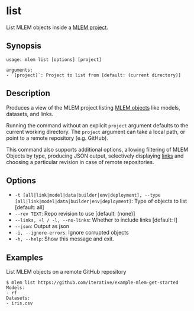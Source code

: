# list

List MLEM objects inside a [MLEM project](/doc/user-guide/project-structure).

## Synopsis

```usage
usage: mlem list [options] [project]

arguments:
- `[project]`: Project to list from [default: (current directory)]
```

## Description

Produces a view of the MLEM project listing
[MLEM objects](/doc/user-guide/basic-concepts#mlem-objects) like models,
datasets, and links.

Running the command without an explicit `project` argument defaults to the
current working directory. The `project` argument can take a local path, or
point to a remote repository (e.g. GitHub).

This command also supports additional options, allowing filtering of MLEM
Objects by type, producing JSON output, selectively displaying
[links](/doc/user-guide/linking) and choosing a particular revision in case of
remote repositories.

## Options

- `-t [all|link|model|data|builder|env|deployment], --type [all|link|model|data|builder|env|deployment]`:
  Type of objects to list [default: all]
- `--rev TEXT`: Repo revision to use [default: (none)]
- `--links, +l / -l, --no-links`: Whether to include links [default: l]
- `--json`: Output as json
- `-i, --ignore-errors`: Ignore corrupted objects
- `-h, --help`: Show this message and exit.

## Examples

List MLEM objects on a remote GitHub repository

```cli
$ mlem list https://github.com/iterative/example-mlem-get-started
Models:
- rf
Datasets:
- iris.csv
```
